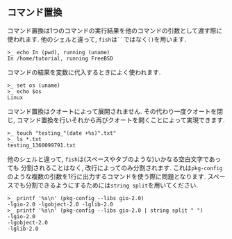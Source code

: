 ## コマンド置換

コマンド置換は1つのコマンドの実行結果を他のコマンドの引数として渡す際に使われます.
他のシェルと違って, `fish`は` `` `ではなく`()`を用います.

```fish
>_ echo In (pwd), running (uname)
In /home/tutorial, running FreeBSD
```

コマンドの結果を変数に代入するときによく使われます.

```fish
>_ set os (uname)
>_ echo $os
Linux
```

コマンド置換はクオートによって展開されません.
その代わり一度クオートを閉じ, コマンド置換を行いそれから再びクオートを開くことによって実現できます.

```fish
>_ touch "testing_"(date +%s)".txt"
>_ ls *.txt
testing_1360099791.txt
```

他のシェルと違って, `fish`は(スペースやタブのような)いかなる空白文字であっても
分割されることはなく, 改行によってのみ分割されます.
これは`pkg-config`のような複数の引数を1行に出力するコマンドを使う際に問題となります.
スペースでも分割できるようにするためには`string split`を用いてください.

```fish
>_ printf '%s\n' (pkg-config --libs gio-2.0)
-lgio-2.0 -lgobject-2.0 -lglib-2.0
>_ printf '%s\n' (pkg-config --libs gio-2.0 | string split " ")
-lgio-2.0
-lgobject-2.0
-lglib-2.0
```
